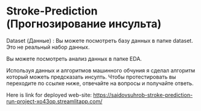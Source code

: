# Stroke-Prediction (Прогнозирование инсульта)

Dataset (Данные) : Вы можете посмотреть базу данных в папке dataset. Это не реальный набор данных.

Вы можете посмотреть анализ данных в папке EDA.

Используя данных и алгоритмов машинного обчуния я сделал алгоритм который можеть предсказать инсулть. Чтобы протестировать вы переходите по ссылке ниже, отвечайте на вопросы и получайте ответь.


Here is link for deployed web-site: https://saidovsuhrob-stroke-prediction-run-project-xo43op.streamlitapp.com/